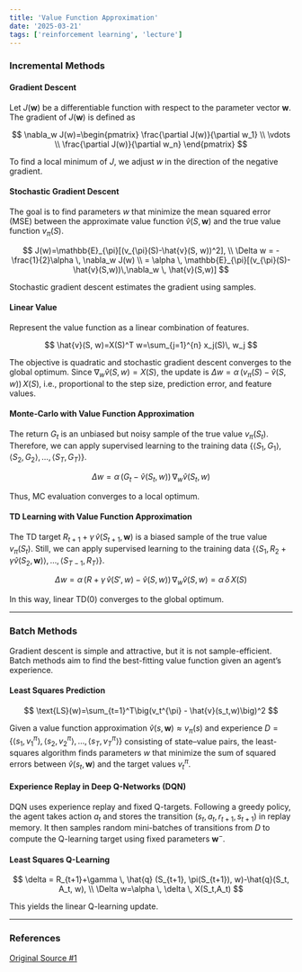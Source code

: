 ```yaml
---
title: 'Value Function Approximation'
date: '2025-03-21'
tags: ['reinforcement learning', 'lecture']
---
```


### Incremental Methods

#### Gradient Descent

Let $J(\mathbf{w})$ be a differentiable function with respect to the parameter vector $\mathbf{w}$. The gradient of $J(\mathbf{w})$ is defined as

$$
\nabla_w J(w)=\begin{pmatrix}
\frac{\partial J(w)}{\partial w_1} \\
\vdots \\
\frac{\partial J(w)}{\partial w_n}
\end{pmatrix}
$$

To find a local minimum of $J$, we adjust $w$ in the direction of the negative gradient.

#### Stochastic Gradient Descent

The goal is to find parameters $w$ that minimize the mean squared error (MSE) between the approximate value function $\hat{v}(S, \mathbf{w})$ and the true value function $v_{\pi}(S)$.

$$
J(w)=\mathbb{E}_{\pi}[(v_{\pi}(S)-\hat{v}(S, w))^2], \\
\Delta w = -\frac{1}{2}\alpha \, \nabla_w J(w) \\
= \alpha \, \mathbb{E}_{\pi}[(v_{\pi}(S)-\hat{v}(S,w))\,\nabla_w \, \hat{v}(S,w)]
$$

Stochastic gradient descent estimates the gradient using samples.

#### Linear Value

Represent the value function as a linear combination of features.

$$
\hat{v}(S, w)=X(S)^T w=\sum_{j=1}^{n} x_j(S)\, w_j
$$

The objective is quadratic and stochastic gradient descent converges to the global optimum. Since $\nabla_w \hat{v}(S,w)=X(S)$, the update is $\Delta w=\alpha\,(v_{\pi}(S)-\hat{v}(S,w))\,X(S)$, i.e., proportional to the step size, prediction error, and feature values.

#### Monte-Carlo with Value Function Approximation

The return $G_t$ is an unbiased but noisy sample of the true value $v_\pi(S_t)$. Therefore, we can apply supervised learning to the training data $\{\langle S_1, G_1\rangle, \langle S_2, G_2\rangle, \dots, \langle S_T, G_T\rangle\}$.

$$
\Delta w = \alpha\,(G_t-\hat{v}(S_t,w))\,\nabla_w \hat{v}(S_t,w)
$$

Thus, MC evaluation converges to a local optimum.

#### TD Learning with Value Function Approximation

The TD target $R_{t+1} + \gamma\,\hat{v}(S_{t+1}, \mathbf{w})$ is a biased sample of the true value $v_\pi(S_t)$. Still, we can apply supervised learning to the training data $\{\langle S_1, R_2 + \gamma\hat{v}(S_2, \mathbf{w})\rangle, \dots, \langle S_{T-1}, R_T\rangle\}$.

$$
\Delta w=\alpha\,(R+\gamma \, \hat{v}(S',w)-\hat{v}(S,w))\,\nabla_w \hat{v}(S,w)=\alpha\, \delta\, X(S)
$$

In this way, linear TD(0) converges to the global optimum.

---

### Batch Methods

Gradient descent is simple and attractive, but it is not sample-efficient. Batch methods aim to find the best-fitting value function given an agent’s experience.

#### Least Squares Prediction

$$
\text{LS}(w)=\sum_{t=1}^T\big(v_t^{\pi} - \hat{v}(s_t,w)\big)^2
$$

Given a value function approximation $\hat{v}(s, \mathbf{w}) \approx v_\pi(s)$ and experience $D = \{ \langle s_1, v^\pi_1 \rangle, \langle s_2, v^\pi_2 \rangle, \dots, \langle s_T, v^\pi_T \rangle \}$ consisting of state–value pairs, the least-squares algorithm finds parameters $w$ that minimize the sum of squared errors between $\hat{v}(s_t, \mathbf{w})$ and the target values $v_t^{\pi}$.

#### Experience Replay in Deep Q-Networks (DQN)

DQN uses experience replay and fixed Q-targets. Following a greedy policy, the agent takes action $a_t$ and stores the transition $(s_t, a_t, r_{t+1}, s_{t+1})$ in replay memory. It then samples random mini-batches of transitions from $D$ to compute the Q-learning target using fixed parameters $\mathbf{w}^-$. 

#### Least Squares Q-Learning

$$
\delta = R_{t+1}+\gamma \, \hat{q} (S_{t+1}, \pi(S_{t+1}), w)-\hat{q}(S_t, A_t, w), \\
\Delta w=\alpha \, \delta \, X(S_t,A_t)
$$

This yields the linear Q-learning update.

---

### References

[Original Source #1](https://davidstarsilver.wordpress.com/wp-content/uploads/2025/04/lecture-6-value-function-approximation-.pdf)


